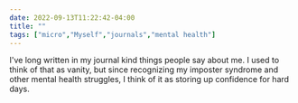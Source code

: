 ---date: 2022-09-13T11:22:42-04:00title: ""tags: ["micro","Myself","journals","mental health"]---I've long written in my journal kind things people say about me. I used to think of that as vanity, but since recognizing my imposter syndrome and other mental health struggles, I think of it as storing up confidence for hard days.